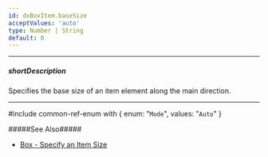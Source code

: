 ```yaml
---
id: dxBoxItem.baseSize
acceptValues: 'auto'
type: Number | String
default: 0
---
```

---
##### shortDescription
Specifies the base size of an item element along the main direction.

---
#include common-ref-enum with {
    enum: "`Mode`",
    values: "`Auto`"
}

#####See Also#####
- [Box - Specify an Item Size](/Documentation/Guide/Widgets/Box/Specify_an_Item_Size/)